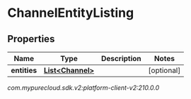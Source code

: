 # ChannelEntityListing


## Properties

| Name | Type | Description | Notes |
| ------------ | ------------- | ------------- | ------------- |
| **entities** | [**List&lt;Channel&gt;**](Channel) |  |  [optional] |




_com.mypurecloud.sdk.v2:platform-client-v2:210.0.0_
